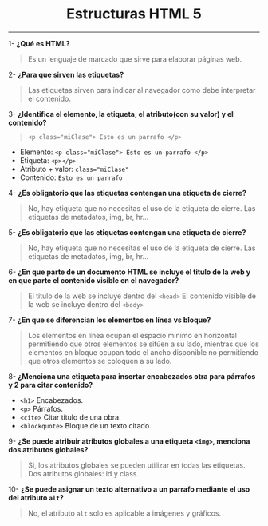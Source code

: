 <h1 align=center>Estructuras HTML 5</h1>
<hr>

1- **¿Qué es HTML?**

> Es un lenguaje de marcado que sirve para elaborar páginas web.

2- **¿Para que sirven las etiquetas?**

> Las etiquetas sirven para indicar al navegador como debe interpretar el contenido.

3- **¿Identifica el elemento, la etiqueta, el atributo(con su valor) y el contenido?**

> `<p class="miClase"> Esto es un parrafo </p>`

- Elemento: `<p class="miClase"> Esto es un parrafo </p>`
- Etiqueta: `<p></p>`
- Atributo + valor: `class="miClase"`
- Contenido: `Esto es un parrafo`

4- **¿Es obligatorio que las etiquetas contengan una etiqueta de cierre?**

> No, hay etiqueta que no necesitas el uso de la etiqueta de cierre.
> Las etiquetas de metadatos, img, br, hr...

5- **¿Es obligatorio que las etiquetas contengan una etiqueta de cierre?**

> No, hay etiqueta que no necesitas el uso de la etiqueta de cierre.
> Las etiquetas de metadatos, img, br, hr...

6- **¿En que parte de un documento HTML se incluye el titulo de la web y en que parte el contenido visible en el navegador?**

> El titulo de la web se incluye dentro del `<head>`
> El contenido visible de la web se incluye dentro del `<body>`

7- **¿En que se diferencian los elementos en línea vs bloque?**

> Los elementos en línea ocupan el espacio mínimo en horizontal permitiendo que otros elementos se sitúen a su lado, mientras que los elementos en bloque ocupan todo el ancho disponible no permitiendo que otros elementos se coloquen a su lado.

8- **¿Menciona una etiqueta para insertar encabezados otra para párrafos y 2 para citar contenido?**

- `<h1>` Encabezados.
- `<p>` Párrafos.
- `<cite>` Citar titulo de una obra.
- `<blockquote>` Bloque de un texto citado.

9- **¿Se puede atribuir atributos globales a una etiqueta `<img>`, menciona dos atributos globales?**

> Si, los atributos globales se pueden utilizar en todas las etiquetas.
> Dos atributos globales: id y class.

10- **¿Se puede asignar un texto alternativo a un parrafo mediante el uso del atributo `alt`?**

> No, el atributo `alt` solo es aplicable a imágenes y gráficos.
